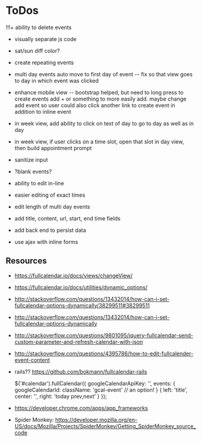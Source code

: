 # ToDos
!!!+ ability to delete events
+ visually separate js code
+ sat/sun diff color?
+ create repeating events

+ multi day events auto move to first day of event -- fix so that view goes to day in which event was clicked

+ enhance mobile view -- bootstrap helped, but need to long press to create events
  add + or something to more easily add. maybe change add event so user could also
  click another link to create event in addition to inline event

+ in week view, add ability to click on text of day to go to day as well as in day
+ in week view, if user clicks on a time slot, open that slot in day view, then
  build appointment prompt
+ sanitize input
+ ?blank events?
+ ability to edit in-line
+ easier editing of exact times
+ edit length of multi day events
+ add title, content, url, start, end time fields
+ add back end to persist data
+ use ajax with inline forms



## Resources
+ https://fullcalendar.io/docs/views/changeView/
+ https://fullcalendar.io/docs/utilities/dynamic_options/
+ http://stackoverflow.com/questions/13432014/how-can-i-set-fullcalendar-options-dynamically/38299511#38299511
+ http://stackoverflow.com/questions/13432014/how-can-i-set-fullcalendar-options-dynamically
+ http://stackoverflow.com/questions/9801095/jquery-fullcalendar-send-custom-parameter-and-refresh-calendar-with-json
+ http://stackoverflow.com/questions/4395786/how-to-edit-fullcalender-event-content

+ rails?? https://github.com/bokmann/fullcalendar-rails


  $('#calendar').fullCalendar({
      googleCalendarApiKey: '',
      events: {
          googleCalendarId:
          className: 'gcal-event' // an option!
      }
      {
        left:   'title',
        center: '',
        right:  'today prev,next'
      }
  });

+ https://developer.chrome.com/apps/app_frameworks
+ Spider Monkey: https://developer.mozilla.org/en-US/docs/Mozilla/Projects/SpiderMonkey/Getting_SpiderMonkey_source_code

